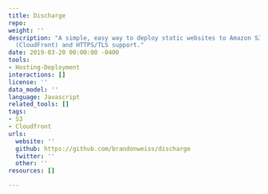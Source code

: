 ```yaml
---
title: Discharge
repo: 
weight: ''
description: "A simple, easy way to deploy static websites to Amazon S3 with \nCDN
  (CloudFront) and HTTPS/TLS support."
date: 2019-03-20 00:00:00 -0400
tools:
- Hosting-Deployment
interactions: []
license: ''
data_model: ''
language: Javascript
related_tools: []
tags:
- S3
- Cloudfront
urls:
  website: ''
  github: https://github.com/brandonweiss/discharge
  twitter: ''
  other: ''
resources: []

---
```

